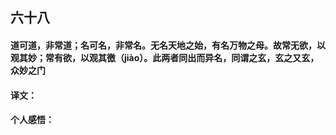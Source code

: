 ## 六十八

#### 道可道，非常道；名可名，非常名。无名天地之始，有名万物之母。故常无欲，以观其妙；常有欲，以观其徼（jiào）。此两者同出而异名，同谓之玄，玄之又玄，众妙之门

#### 译文：

#### 个人感悟：